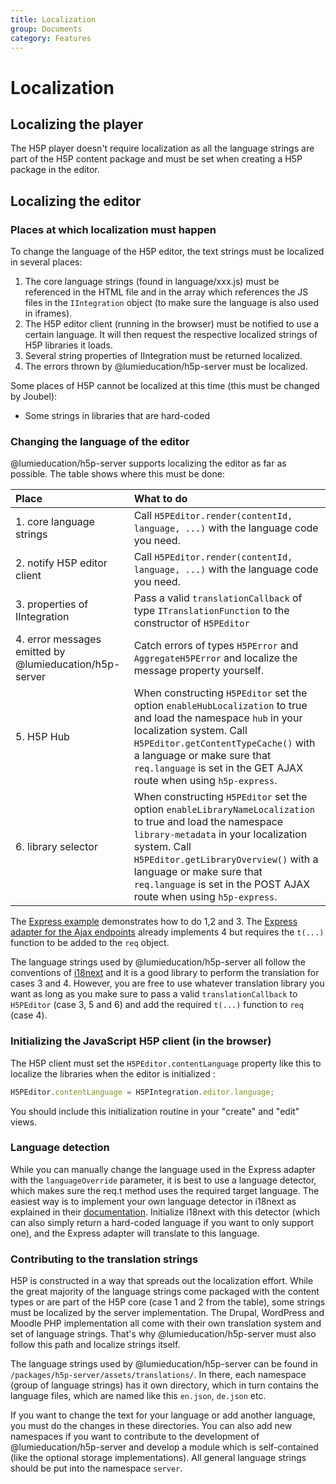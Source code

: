 ```yaml
---
title: Localization
group: Documents
category: Features
---
```

# Localization

## Localizing the player

The H5P player doesn't require localization as all the language strings are part
of the H5P content package and must be set when creating a H5P package in the
editor.

## Localizing the editor

### Places at which localization must happen

To change the language of the H5P editor, the text strings must be localized in
several places:

1. The core language strings (found in language/xxx.js) must be referenced in the HTML file and in the array which references the JS files in the `IIntegration` object (to make sure the language is also used in iframes).
2. The H5P editor client (running in the browser) must be notified to use a certain language. It will then request the respective localized strings of H5P libraries it loads.
3. Several string properties of IIntegration must be returned localized.
4. The errors thrown by @lumieducation/h5p-server must be localized.

Some places of H5P cannot be localized at this time (this must be changed by
Joubel):

* Some strings in libraries that are hard-coded

### Changing the language of the editor

@lumieducation/h5p-server supports localizing the editor as far as possible. The table
shows where this must be done:

| Place | What to do |
| :--- | :--- |
| 1. core language strings | Call `H5PEditor.render(contentId, language, ...)` with the language code you need. |
| 2. notify H5P editor client | Call `H5PEditor.render(contentId, language, ...)` with the language code you need. |
| 3. properties of IIntegration | Pass a valid `translationCallback` of type `ITranslationFunction` to the constructor of `H5PEditor` |
| 4. error messages emitted by @lumieducation/h5p-server | Catch errors of types `H5PError` and `AggregateH5PError` and localize the message property yourself. |
| 5. H5P Hub | When constructing `H5PEditor` set the option `enableHubLocalization` to true and load the namespace `hub` in your localization system. Call `H5PEditor.getContentTypeCache()` with a language or make sure that `req.language` is set in the GET AJAX route when using `h5p-express`. |
| 6. library selector | When constructing `H5PEditor` set the option `enableLibraryNameLocalization` to true and load the namespace `library-metadata` in your localization system. Call `H5PEditor.getLibraryOverview()` with a language or make sure that `req.language` is set in the POST AJAX route when using `h5p-express`. |

The [Express example](../../packages/h5p-examples/src/express.ts) demonstrates
how to do 1,2 and 3. The [Express adapter for the Ajax
endpoints](../../packages/h5p-express/src/H5PAjaxRouter/H5PAjaxExpressRouter.ts)
already implements 4 but requires the `t(...)` function to be added to the `req`
object.

The language strings used by @lumieducation/h5p-server all follow the
conventions of [i18next](https://www.npmjs.com/package/i18next) and it is a good
library to perform the translation for cases 3 and 4. However, you are free to
use whatever translation library you want as long as you make sure to pass a
valid `translationCallback` to `H5PEditor` (case 3, 5 and 6) and add the
required `t(...)` function to `req` (case 4).

### Initializing the JavaScript H5P client (in the browser)

The H5P client must set the `H5PEditor.contentLanguage` property like this to
localize the libraries when the editor is initialized :

```javascript
H5PEditor.contentLanguage = H5PIntegration.editor.language;
```

You should include this initialization routine in your "create" and "edit"
views.

### Language detection

While you can manually change the language used in the Express adapter with the
`languageOverride` parameter, it is best to use a language detector, which makes
sure the req.t method uses the required target language. The easiest way is to
implement your own language detector in i18next as explained in their
[documentation](https://github.com/i18next/i18next-http-middleware#adding-own-detection-functionality).
Initialize i18next with this detector (which can also simply return a hard-coded
language if you want to only support one), and the Express adapter will
translate to this language.

### Contributing to the translation strings

H5P is constructed in a way that spreads out the localization effort. While the
great majority of the language strings come packaged with the content types or
are part of the H5P core (case 1 and 2 from the table), some strings must be
localized by the server implementation. The Drupal, WordPress and Moodle PHP
implementation all come with their own translation system and set of language
strings. That's why @lumieducation/h5p-server must also follow this path and
localize strings itself.

The language strings used by @lumieducation/h5p-server can be found in
`/packages/h5p-server/assets/translations/`. In there, each namespace (group of
language strings) has it own directory, which in turn contains the language
files, which are named like this `en.json`, `de.json` etc.

If you want to change the text for your language or add another language, you
must do the changes in these directories. You can also add new namespaces if you
want to contribute to the development of @lumieducation/h5p-server and develop a
module which is self-contained (like the optional storage implementations). All
general language strings should be put into the namespace `server`.
